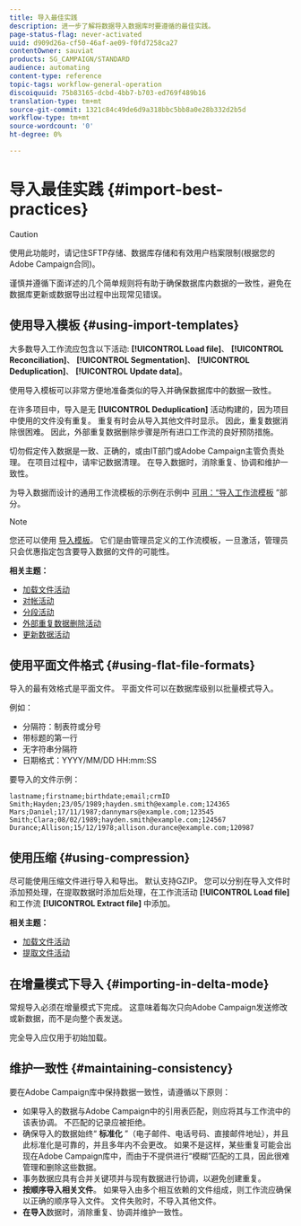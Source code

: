 ```yaml
---
title: 导入最佳实践
description: 进一步了解将数据导入数据库时要遵循的最佳实践。
page-status-flag: never-activated
uuid: d909d26a-cf50-46af-ae09-f0fd7258ca27
contentOwner: sauviat
products: SG_CAMPAIGN/STANDARD
audience: automating
content-type: reference
topic-tags: workflow-general-operation
discoiquuid: 75b83165-dcbd-4bb7-b703-ed769f489b16
translation-type: tm+mt
source-git-commit: 1321c84c49de6d9a318bbc5bb8a0e28b332d2b5d
workflow-type: tm+mt
source-wordcount: '0'
ht-degree: 0%

---
```



# 导入最佳实践 {#import-best-practices}

>[!CAUTION]
>
>使用此功能时，请记住SFTP存储、数据库存储和有效用户档案限制(根据您的Adobe Campaign合同)。

谨慎并遵循下面详述的几个简单规则将有助于确保数据库内数据的一致性，避免在数据库更新或数据导出过程中出现常见错误。

## 使用导入模板 {#using-import-templates}

大多数导入工作流应包含以下活动: **[!UICONTROL Load file]**、 **[!UICONTROL Reconciliation]**、 **[!UICONTROL Segmentation]**、 **[!UICONTROL Deduplication]**、 **[!UICONTROL Update data]**。

使用导入模板可以非常方便地准备类似的导入并确保数据库中的数据一致性。

在许多项目中，导入是无 **[!UICONTROL Deduplication]** 活动构建的，因为项目中使用的文件没有重复。 重复有时会从导入其他文件时显示。 因此，重复数据消除很困难。 因此，外部重复数据删除步骤是所有进口工作流的良好预防措施。

切勿假定传入数据是一致、正确的，或由IT部门或Adobe Campaign主管负责处理。 在项目过程中，请牢记数据清理。 在导入数据时，消除重复、协调和维护一致性。

为导入数据而设计的通用工作流模板的示例在示例中 [可用：“导入工作流模板](../../automating/using/creating-import-workflow-templates.md) ”部分。

>[!NOTE]
>
>您还可以使用 [导入模板](../../automating/using/importing-data-with-import-templates.md)。 它们是由管理员定义的工作流模板，一旦激活，管理员只会优惠指定包含要导入数据的文件的可能性。

**相关主题：**

* [加载文件活动](../../automating/using/load-file.md)
* [对帐活动](../../automating/using/reconciliation.md)
* [分段活动](../../automating/using/segmentation.md)
* [外部重复数据删除活动](../../automating/using/deduplication.md)
* [更新数据活动](../../automating/using/update-data.md)

## 使用平面文件格式 {#using-flat-file-formats}

导入的最有效格式是平面文件。 平面文件可以在数据库级别以批量模式导入。

例如：

* 分隔符：制表符或分号
* 带标题的第一行
* 无字符串分隔符
* 日期格式：YYYY/MM/DD HH:mm:SS

要导入的文件示例：

```
lastname;firstname;birthdate;email;crmID
Smith;Hayden;23/05/1989;hayden.smith@example.com;124365
Mars;Daniel;17/11/1987;dannymars@example.com;123545
Smith;Clara;08/02/1989;hayden.smith@example.com;124567
Durance;Allison;15/12/1978;allison.durance@example.com;120987
```

## 使用压缩 {#using-compression}

尽可能使用压缩文件进行导入和导出。 默认支持GZIP。 您可以分别在导入文件时添加预处理，在提取数据时添加后处理，在工作流活动 **[!UICONTROL Load file]** 和工作流 **[!UICONTROL Extract file]** 中添加。

**相关主题：**

* [加载文件活动](../../automating/using/load-file.md)
* [提取文件活动](../../automating/using/extract-file.md)

## 在增量模式下导入 {#importing-in-delta-mode}

常规导入必须在增量模式下完成。 这意味着每次只向Adobe Campaign发送修改或新数据，而不是向整个表发送。

完全导入应仅用于初始加载。

## 维护一致性 {#maintaining-consistency}

要在Adobe Campaign库中保持数据一致性，请遵循以下原则：

* 如果导入的数据与Adobe Campaign中的引用表匹配，则应将其与工作流中的该表协调。 不匹配的记录应被拒绝。
* 确保导入的数据始终“ **标准化** ”（电子邮件、电话号码、直接邮件地址），并且此标准化是可靠的，并且多年内不会更改。 如果不是这样，某些重复可能会出现在Adobe Campaign库中，而由于不提供进行“模糊”匹配的工具，因此很难管理和删除这些数据。
* 事务数据应具有合并关键项并与现有数据进行协调，以避免创建重复。
* **按顺序导入相关文件**。 如果导入由多个相互依赖的文件组成，则工作流应确保以正确的顺序导入文件。 文件失败时，不导入其他文件。
* **在导入**&#x200B;数据时，消除重复、协调并维护一致性。

